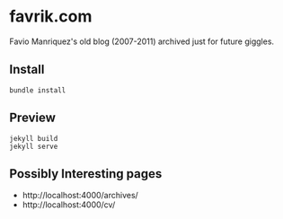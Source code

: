 # favrik.com

Favio Manriquez's old blog (2007-2011) archived just for future giggles.

## Install

`bundle install`

## Preview

```
jekyll build
jekyll serve
```

## Possibly Interesting pages

- http://localhost:4000/archives/
- http://localhost:4000/cv/
